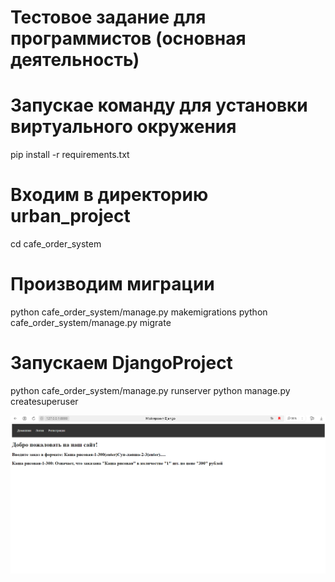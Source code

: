 # Тестовое задание для программистов (основная деятельность)  

# Запускае команду для установки виртуального окружения
pip install -r requirements.txt
# Входим в директорию urban_project
cd cafe_order_system
# Производим миграции
python cafe_order_system/manage.py makemigrations
python cafe_order_system/manage.py migrate 
# Запускаем DjangoProject
python cafe_order_system/manage.py runserver
python manage.py createsuperuser

![Uploading 1.png…](https://github.com/SergeyTsVL/Orders_at_the_cafe/blob/3/image/1.png)
